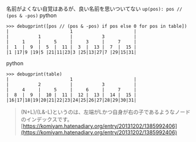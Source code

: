 
名前がよくない自覚はあるが、良い名前を思いついてない
`up(pos): pos // (pos & -pos)`
python

```
>>> debugprint([pos // (pos & -pos) if pos else 0 for pos in table])
|                       1                       |
|           1           |           3           |
|     1     |     5     |     3     |     7     |
|  1  |  9  |  5  |  11 |  3  |  13 |  7  |  15 |
|1 |17|9 |19|5 |21|11|23|3 |25|13|27|7 |29|15|31|
```


python

```
>>> debugprint(table)
|                       1                       |
|           2           |           3           |
|     4     |     5     |     6     |     7     |
|  8  |  9  |  10 |  11 |  12 |  13 |  14 |  15 |
|16|17|18|19|20|21|22|23|24|25|26|27|28|29|30|31|
```


> (N+L)/(L&-L)というのは、左端がLかつ自身が右の子であるようなノードのインデックスです。
[https://komiyam.hatenadiary.org/entry/20131202/1385992406](https://komiyam.hatenadiary.org/entry/20131202/1385992406)
